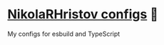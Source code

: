 # [NikolaRHristov configs] 📐

My configs for esbuild and TypeScript

[nikolarhristov configs]: https://npmjs.org/@lightrix/config
